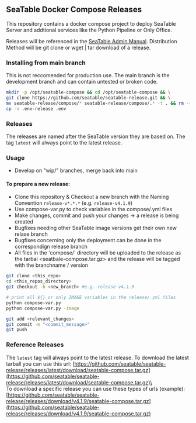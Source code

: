 ## SeaTable Docker Compose Releases
This repository contains a docker compose project to deploy SeaTable Server and addtional services like the Python Pipeline or Only Office.

Releases will be referenced in the [SeaTable Admin Manual](https://admin.seatable.io/). Distribution Method will be git clone or wget | tar download of a release.

### Installing from main branch
This is not reccomended for production use. The main branch is the development branch and can contain untested or broken code.
```bash
mkdir -p /opt/seatable-compose && cd /opt/seatable-compose && \
git clone https://github.com/seatable/seatable-release.git && \
mv seatable-release/compose/* seatable-release/compose/.* -t . && rm -r seatable-release/ && \
cp -n .env-release .env
```

### Releases
The releases are named after the SeaTable version they are based on.
The tag `latest` will always point to the latest release.

### Usage
- Develop on "wip/" branches, merge back into main
#### To prepare a new release:
- Clone this repository & Checkout a new branch with the Naming Convention `release-v*.*.*` (e.g. `release-v4.1.9`)
- Use compose-var.py to check variables in the compose/.yml files
- Make changes, commit and push your changes -> a release is being created
- Bugfixes needing other SeaTable image versions get their own new relase branch
- Bugfixes concerning only the deployment can be done in the correspondign release branch
- All files in the 'compose/' directory will be uploaded to the release as the tarbal <seatbale-compose.tar.gz> and the release will be tagged with the branchname / version

```bash
git clone <this_repo>
cd <this_repos_directory>
git checkout -b <new_branch> #e.g. release-v4.1.9
```
```bash
# print all ${} or only IMAGE variables in the release/.yml files
python compose-var.py
python compose-var.py -image
```
```bash
git add <relevant_changes>
git commit -m "<commit_message>"
git push
```
### Reference Releases
The `latest` tag will always point to the latest release.
To download the latest tarball you can use this url:
[https://github.com/seatable/seatable-release/releases/latest/download/seatable-compose.tar.gz](https://github.com/seatable/seatable-release/releases/latest/download/seatable-compose.tar.gz)\
\
To download a specific release you can use these types of urls (example):\
[https://github.com/seatable/seatable-release/releases/download/v4.1.9/seatable-compose.tar.gz](https://github.com/seatable/seatable-release/releases/download/v4.1.9/seatable-compose.tar.gz)
